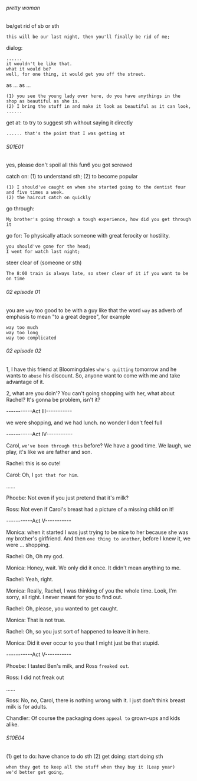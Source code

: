 ###### pretty woman
be/get rid of sb or sth

    this will be our last night, then you'll finally be rid of me;
dialog:

    ......
    it wouldn't be like that.
    what it would be?
    well, for one thing, it would get you off the street.

as ... as ...
  
    (1) you see the young lady over here, do you have anythings in the shop as beautiful as she is.
    (2) I bring the stuff in and make it look as beautiful as it can look, ......
    


get at: to try to suggest sth without saying it directly
  
    ...... that's the point that I was getting at

###### S01E01 

yes, please don't spoil all this fun6
you got screwed

catch on: (1) to understand sth; (2) to become popular
  
    (1) I should've caught on when she started going to the dentist four and five times a week. 
    (2) the haircut catch on quickly
go through: 

    My brother's going through a tough experience, how did you get through it

go for: To physically attack someone with great ferocity or hostility.
    
    you should've gone for the head;
    I went for watch last night;
steer clear of (someone or sth)

    The 8:00 train is always late, so steer clear of it if you want to be on time
###### 02 episode 01
you are `way` too good to be with a guy like that
the word `way` as adverb of emphasis to mean "to a great degree", for example
  
    way too much
    way too long
    way too complicated
    
###### 02 episode 02
1, I have this friend at Bloomingdales `who's quitting` tomorrow and he wants to `abuse` his discount. So, anyone want to come with me and take advantage of it.

2, what are you doin'? You can't going shopping with her, what about Rachel? 
It's gonna be problem, isn't it?

-----------Act III-----------

we were shopping, and we had lunch.
  no wonder I don't feel full

-----------Act IV-----------

Carol, `we've been through this` before? We have a good time. We laugh, we play, it's like we are father and son.

Rachel: this is so cute!

Carol: Oh, I `got that for him`.

......

Phoebe: Not even if you just pretend that it's milk?

Ross: Not even if Carol's breast had a picture of a missing child on it!

-----------Act V-----------

Monica: when it started I was just trying to be nice to her because she was my brother's girlfriend. And then `one thing to another`, before I knew it, we were ... shopping.

Rachel: Oh, Oh my god.

Monica: Honey, wait. We only did it once. It didn't mean anything to me.

Rachel: Yeah, right.

Monica: Really, Rachel, I was thinking of you the whole time. Look, I'm sorry, all right. I never meant for you to find out.

Rachel: Oh, please, you wanted to get caught.

Monica: That is not true.

Rachel: Oh, so you just sort of happened to leave it in here.

Monica: Did it ever occur to you that I might just be that stupid.

-----------Act V-----------

Phoebe: I tasted Ben's milk, and Ross `freaked out`.

Ross: I did not freak out

......

Ross: No, no, Carol, there is nothing wrong with it. I just don't think breast milk is for adults.

Chandler: Of course the packaging does `appeal to` grown-ups and kids alike.



###### S10E04

(1) get to do: have chance to do sth
(2) get doing: start doing sth

    when they get to keep all the stuff when they buy it (Leap year)
    we'd better get going, 







